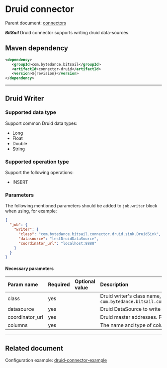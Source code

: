 # Druid connector

Parent document: [connectors](../../../connectors.md)

***BitSail*** Druid connector supports writing druid data-sources.

## Maven dependency

```xml
<dependency>
   <groupId>com.bytedance.bitsail</groupId>
   <artifactId>connector-druid</artifactId>
   <version>${revision}</version>
</dependency>
```

-----

## Druid Writer

### Supported data type

Support common Druid data types:

- Long
- Float
- Double
- String

### Supported operation type

Support the following operations:

- INSERT


### Parameters

The following mentioned parameters should be added to `job.writer` block when using, for example:

```json
{
  "job": {
    "writer": {
      "class": "com.bytedance.bitsail.connector.druid.sink.DruidSink",
      "datasource": "testDruidDataSource",
      "coordinator_url": "localhost:8888"
    }
  }
}
```


#### Necessary parameters

| Param name             | Required | Optional value | Description                                                                       |
|:-----------------------|:---------|:---------------|:----------------------------------------------------------------------------------|
| class                  | yes  |       | Druid writer's class name, `com.bytedance.bitsail.connector.druid.sink.DruidSink` |
| datasource             | yes | | Druid DataSource to write                                                         |
| coordinator_url        | yes | | Druid master addresses. Format is `<host>:<port>`                                 |
| columns                | yes | | The name and type of columns to write                                             |

-----

## Related document

Configuration example: [druid-connector-example](./druid-example.md)
